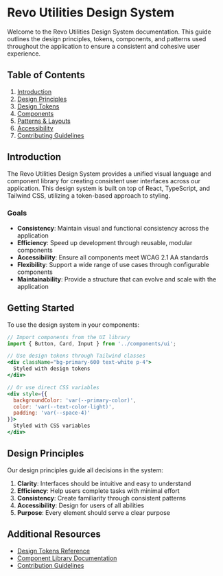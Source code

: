 # Revo Utilities Design System

Welcome to the Revo Utilities Design System documentation. This guide outlines the design principles, tokens, components, and patterns used throughout the application to ensure a consistent and cohesive user experience.

## Table of Contents

1. [Introduction](#introduction)
2. [Design Principles](#design-principles)
3. [Design Tokens](./tokens.md)
4. [Components](./components/index.md)
5. [Patterns & Layouts](./patterns.md)
6. [Accessibility](./accessibility.md)
7. [Contributing Guidelines](./contributing.md)

## Introduction

The Revo Utilities Design System provides a unified visual language and component library for creating consistent user interfaces across our application. This design system is built on top of React, TypeScript, and Tailwind CSS, utilizing a token-based approach to styling.

### Goals

- **Consistency**: Maintain visual and functional consistency across the application
- **Efficiency**: Speed up development through reusable, modular components
- **Accessibility**: Ensure all components meet WCAG 2.1 AA standards
- **Flexibility**: Support a wide range of use cases through configurable components
- **Maintainability**: Provide a structure that can evolve and scale with the application

## Getting Started

To use the design system in your components:

```jsx
// Import components from the UI library
import { Button, Card, Input } from '../components/ui';

// Use design tokens through Tailwind classes
<div className="bg-primary-600 text-white p-4">
  Styled with design tokens
</div>

// Or use direct CSS variables
<div style={{ 
  backgroundColor: 'var(--primary-color)', 
  color: 'var(--text-color-light)',
  padding: 'var(--space-4)'
}}>
  Styled with CSS variables
</div>
```

## Design Principles

Our design principles guide all decisions in the system:

1. **Clarity**: Interfaces should be intuitive and easy to understand
2. **Efficiency**: Help users complete tasks with minimal effort
3. **Consistency**: Create familiarity through consistent patterns
4. **Accessibility**: Design for users of all abilities
5. **Purpose**: Every element should serve a clear purpose

## Additional Resources

- [Design Tokens Reference](./tokens.md)
- [Component Library Documentation](./components/index.md)
- [Contribution Guidelines](./contributing.md)
